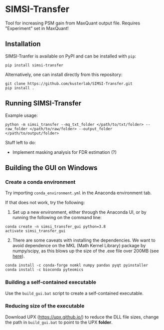 # SIMSI-Transfer

Tool for increasing PSM gain from MaxQuant output file. Requires "Experiment" set in MaxQuant!

## Installation

SIMSI-Tranfer is available on PyPI and can be installed with `pip`:

```shell
pip install simsi-transfer
```

Alternatively, one can install directly from this repository:

```shell
git clone https://github.com/kusterlab/SIMSI-Transfer.git
pip install .
```

## Running SIMSI-Transfer

Example usage:
```shell
python -m simsi_transfer --mq_txt_folder </path/to/txt/folder> --raw_folder </path/to/raw/folder> --output_folder </path/to/output/folder>
```


Stuff left to do:
- Implement masking analysis for FDR estimation (?)

## Building the GUI on Windows

### Create a conda environment

Try importing `conda_environment.yml` in the Anaconda environment tab.

If that does not work, try the following:

1. Set up a new environment, either through the Anaconda UI, or by running the following on the command line:

```
conda create -n simsi_transfer_gui python=3.8
activate simsi_transfer_gui
```

2. There are some caveats with installing the dependencies. We want to avoid dependence on the MKL (Math Kernel Library) package by numpy/scipy, as this blows up the size of the .exe file over 200MB (see [here](https://github.com/pyinstaller/pyinstaller/issues/2270)).

```
conda install -c conda-forge nomkl numpy pandas pyqt pyinstaller
conda install -c bioconda pyteomics
```

### Building a self-contained executable

Use the `build_gui.bat` script to create a self-contained executable.


### Reducing size of the executable

Download UPX (https://upx.github.io/) to reduce the DLL file sizes, change the path in `build_gui.bat` to point to the UPX **folder**.
